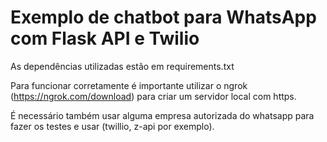 # Exemplo de chatbot para WhatsApp com Flask API e Twilio

As dependências utilizadas estão em requirements.txt

Para funcionar corretamente é importante utilizar o ngrok (https://ngrok.com/download) para criar um servidor local com https. 

É necessário também usar alguma empresa autorizada do whatsapp para fazer os testes e usar (twillio, z-api por exemplo). 
